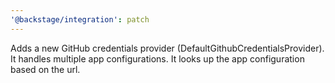```yaml
---
'@backstage/integration': patch
---
```


Adds a new GitHub credentials provider (DefaultGithubCredentialsProvider). It handles multiple app configurations. It looks up the app configuration based on the url.
